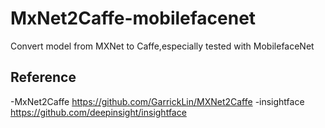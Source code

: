 # MxNet2Caffe-mobilefacenet
Convert model from MXNet to Caffe,especially tested with MobilefaceNet



## Reference
-MxNet2Caffe https://github.com/GarrickLin/MXNet2Caffe
-insightface https://github.com/deepinsight/insightface
